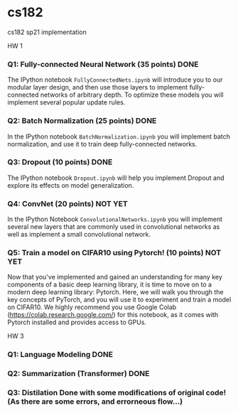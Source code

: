 # cs182
cs182 sp21 implementation

HW 1
### Q1: Fully-connected Neural Network (35 points)  DONE
The IPython notebook `FullyConnectedNets.ipynb` will introduce you to our
modular layer design, and then use those layers to implement fully-connected
networks of arbitrary depth. To optimize these models you will implement several
popular update rules.

### Q2: Batch Normalization (25 points)        DONE
In the IPython notebook `BatchNormalization.ipynb` you will implement batch
normalization, and use it to train deep fully-connected networks.

### Q3: Dropout (10 points)       DONE
The IPython notebook `Dropout.ipynb` will help you implement Dropout and explore
its effects on model generalization.

### Q4: ConvNet (20 points)       NOT YET
In the IPython Notebook `ConvolutionalNetworks.ipynb` you will implement several
new layers that are commonly used in convolutional networks as well as implement
a small convolutional network.


### Q5: Train a model on CIFAR10 using Pytorch! (10 points)       NOT YET
Now that you've implemented and gained an understanding for many key components 
of a basic deep learning library, it is time to move on to a modern deep learning
library: Pytorch. Here, we will walk you through the key concepts of PyTorch, and
you will use it to experiment and train a model on CIFAR10. We highly recommend 
you use Google Colab (https://colab.research.google.com/) for this notebook, as it
comes with Pytorch installed and provides access to GPUs.


HW 3
### Q1: Language Modeling  DONE



### Q2: Summarization  (Transformer)        DONE


### Q3: Distilation       Done with some modifications of original code! (As there are some errors, and errorneous flow...)

